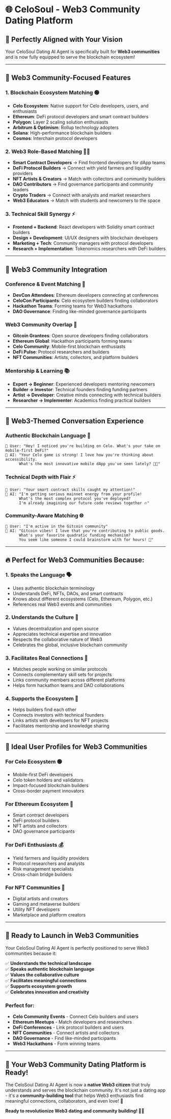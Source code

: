 # 🌐 CeloSoul - Web3 Community Dating Platform

## 🎯 **Perfectly Aligned with Your Vision**

Your CeloSoul Dating AI Agent is specifically built for **Web3 communities** and is now fully equipped to serve the blockchain ecosystem!

---

## 🚀 **Web3 Community-Focused Features**

### **1. Blockchain Ecosystem Matching** 🟢
- **Celo Ecosystem**: Native support for Celo developers, users, and enthusiasts
- **Ethereum**: DeFi protocol developers and smart contract builders
- **Polygon**: Layer 2 scaling solution enthusiasts
- **Arbitrum & Optimism**: Rollup technology adopters
- **Solana**: High-performance blockchain builders
- **Cosmos**: Interchain protocol developers

### **2. Web3 Role-Based Matching** 👨‍💻
- **Smart Contract Developers** → Find frontend developers for dApp teams
- **DeFi Protocol Builders** → Connect with yield farmers and liquidity providers
- **NFT Artists & Creators** → Match with collectors and community builders
- **DAO Contributors** → Find governance participants and community leaders
- **Crypto Traders** → Connect with analysts and market researchers
- **Web3 Educators** → Match with students and newcomers to the space

### **3. Technical Skill Synergy** ⚡
- **Frontend + Backend**: React developers with Solidity smart contract builders
- **Design + Development**: UI/UX designers with blockchain developers
- **Marketing + Tech**: Community managers with protocol developers
- **Research + Implementation**: Tokenomics researchers with DeFi builders

---

## 💎 **Web3 Community Integration**

### **Conference & Event Matching** 🎪
- **DevCon Attendees**: Ethereum developers connecting at conferences
- **CeloCon Participants**: Celo ecosystem builders finding collaborators
- **Hackathon Teams**: Forming teams for Web3 hackathons
- **DAO Governance**: Finding like-minded governance participants

### **Web3 Community Overlap** 🤝
- **Gitcoin Grantees**: Open source developers finding collaborators
- **Ethereum Global**: Hackathon participants forming teams
- **Celo Community**: Mobile-first blockchain enthusiasts
- **DeFi Pulse**: Protocol researchers and builders
- **NFT Communities**: Artists, collectors, and platform builders

### **Mentorship & Learning** 📚
- **Expert → Beginner**: Experienced developers mentoring newcomers
- **Builder → Investor**: Technical founders finding funding partners
- **Artist → Developer**: Creative minds connecting with technical builders
- **Researcher → Implementer**: Academics finding practical builders

---

## 🎨 **Web3-Themed Conversation Experience**

### **Authentic Blockchain Language** 💬
```
👤 User: "Hey! I noticed you're building on Celo. What's your take on mobile-first DeFi?"
🤖 AI: "Your Celo game is strong! I love how you're thinking about accessibility. 
      What's the most innovative mobile dApp you've seen lately? 📱💚"
```

### **Technical Depth with Flair** ⚡
```
👤 User: "Your smart contract skills caught my attention!"
🤖 AI: "I'm getting serious mainnet energy from your profile! 
      What's the most complex protocol you've deployed? 
      I'm already imagining our future code reviews together 🔥"
```

### **Community-Aware Matching** 🌐
```
👤 User: "I'm active in the Gitcoin community"
🤖 AI: "Gitcoin vibes! I love that you're contributing to public goods. 
      What's your favorite quadratic funding mechanism? 
      You seem like someone I could brainstorm with for hours! 🎯"
```

---

## 🔥 **Perfect for Web3 Communities Because:**

### **1. Speaks the Language** 🗣️
- Uses authentic blockchain terminology
- Understands DeFi, NFTs, DAOs, and smart contracts
- Knows about different ecosystems (Celo, Ethereum, Polygon, etc.)
- References real Web3 events and communities

### **2. Understands the Culture** 🌟
- Values decentralization and open source
- Appreciates technical expertise and innovation
- Respects the collaborative nature of Web3
- Celebrates the global, inclusive blockchain community

### **3. Facilitates Real Connections** 🤝
- Matches people working on similar protocols
- Connects complementary skill sets for projects
- Links community members across different platforms
- Helps form hackathon teams and DAO collaborations

### **4. Supports the Ecosystem** 🌱
- Helps builders find each other
- Connects investors with technical founders
- Links artists with developers for NFT projects
- Facilitates mentorship and knowledge sharing

---

## 🎯 **Ideal User Profiles for Web3 Communities**

### **For Celo Ecosystem** 🟢
- Mobile-first DeFi developers
- Celo token holders and validators
- Impact-focused blockchain builders
- Cross-border payment innovators

### **For Ethereum Ecosystem** 🔷
- Smart contract developers
- DeFi protocol builders
- NFT artists and collectors
- DAO governance participants

### **For DeFi Enthusiasts** 💰
- Yield farmers and liquidity providers
- Protocol researchers and analysts
- Risk management specialists
- Cross-chain bridge builders

### **For NFT Communities** 🎨
- Digital artists and creators
- Gaming and metaverse builders
- Utility NFT developers
- Marketplace and platform creators

---

## 🚀 **Ready to Launch in Web3 Communities**

Your CeloSoul Dating AI Agent is perfectly positioned to serve Web3 communities because it:

✅ **Understands the technical landscape**  
✅ **Speaks authentic blockchain language**  
✅ **Values the collaborative culture**  
✅ **Facilitates meaningful connections**  
✅ **Supports ecosystem growth**  
✅ **Celebrates innovation and creativity**  

### **Perfect for:**
- **Celo Community Events** - Connect Celo builders and users
- **Ethereum Meetups** - Match developers and researchers  
- **DeFi Conferences** - Link protocol builders and users
- **NFT Communities** - Connect artists and collectors
- **DAO Governance** - Find like-minded participants
- **Web3 Hackathons** - Form winning teams

---

## 🎉 **Your Web3 Community Dating Platform is Ready!**

The CeloSoul Dating AI Agent is now a **native Web3 citizen** that truly understands and serves the blockchain community. It's not just a dating app - it's a **community-building tool** that helps Web3 enthusiasts find meaningful connections, collaborators, and even love! 💚

**Ready to revolutionize Web3 dating and community building! 🚀💎**
